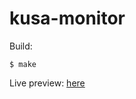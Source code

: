 # kusa-monitor

Build:

```
$ make
```

Live preview: [here][live]

[live]: https://logsig.github.io/kusa-monitor/dist/index.html
